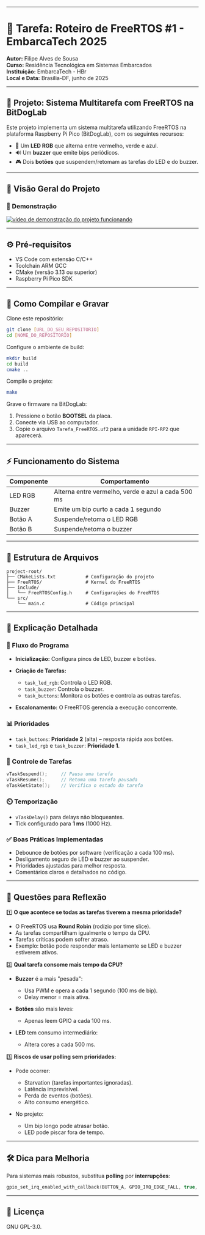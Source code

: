 
---

# 🎯 Tarefa: Roteiro de FreeRTOS #1 - EmbarcaTech 2025

**Autor:** Filipe Alves de Sousa  
**Curso:** Residência Tecnológica em Sistemas Embarcados  
**Instituição:** EmbarcaTech - HBr  
**Local e Data:** Brasília-DF, junho de 2025

---

## 🧠 Projeto: Sistema Multitarefa com FreeRTOS na BitDogLab

Este projeto implementa um sistema multitarefa utilizando FreeRTOS na plataforma Raspberry Pi Pico (BitDogLab), com os seguintes recursos:

- 🔴 Um **LED RGB** que alterna entre vermelho, verde e azul.
- 🔊 Um **buzzer** que emite bips periódicos.
- 🎮 Dois **botões** que suspendem/retomam as tarefas do LED e do buzzer.

---
## 🌟 Visão Geral do Projeto

### 🎥 Demonstração
[![vídeo de demonstração do projeto funcionando](https://img.youtube.com/vi/n9v3qVqzuhI/0.jpg)](https://www.youtube.com/shorts/n9v3qVqzuhI)

---
## ⚙️ Pré-requisitos

- VS Code com extensão C/C++
- Toolchain ARM GCC
- CMake (versão 3.13 ou superior)
- Raspberry Pi Pico SDK

---

## 🚀 Como Compilar e Gravar

Clone este repositório:

```bash
git clone [URL_DO_SEU_REPOSITORIO]
cd [NOME_DO_REPOSITORIO]
````

Configure o ambiente de build:

```bash
mkdir build
cd build
cmake ..
```

Compile o projeto:

```bash
make
```

Grave o firmware na BitDogLab:

1. Pressione o botão **BOOTSEL** da placa.
2. Conecte via USB ao computador.
3. Copie o arquivo `Tarefa_FreeRTOS.uf2` para a unidade `RPI-RP2` que aparecerá.

---

## ⚡ Funcionamento do Sistema

| Componente | Comportamento                                      |
| ---------- | -------------------------------------------------- |
| LED RGB    | Alterna entre vermelho, verde e azul a cada 500 ms |
| Buzzer     | Emite um bip curto a cada 1 segundo                |
| Botão A    | Suspende/retoma o LED RGB                          |
| Botão B    | Suspende/retoma o buzzer                           |

---

## 📁 Estrutura de Arquivos

```
project-root/
├── CMakeLists.txt           # Configuração do projeto
├── FreeRTOS/                # Kernel do FreeRTOS
├── include/
│   └── FreeRTOSConfig.h     # Configurações do FreeRTOS
└── src/
    └── main.c               # Código principal
```

---

## 🧩 Explicação Detalhada

### 🔄 Fluxo do Programa

* **Inicialização:** Configura pinos de LED, buzzer e botões.
* **Criação de Tarefas:**

  * `task_led_rgb`: Controla o LED RGB.
  * `task_buzzer`: Controla o buzzer.
  * `task_buttons`: Monitora os botões e controla as outras tarefas.
* **Escalonamento:** O FreeRTOS gerencia a execução concorrente.

### 📊 Prioridades

* `task_buttons`: **Prioridade 2** (alta) – resposta rápida aos botões.
* `task_led_rgb` e `task_buzzer`: **Prioridade 1**.

### 🧵 Controle de Tarefas

```c
vTaskSuspend();     // Pausa uma tarefa
vTaskResume();      // Retoma uma tarefa pausada
eTaskGetState();    // Verifica o estado da tarefa
```

### ⏲️ Temporização

* `vTaskDelay()` para delays não bloqueantes.
* Tick configurado para **1 ms** (1000 Hz).

### ✅ Boas Práticas Implementadas

* Debounce de botões por software (verificação a cada 100 ms).
* Desligamento seguro de LED e buzzer ao suspender.
* Prioridades ajustadas para melhor resposta.
* Comentários claros e detalhados no código.

---

## 📘 Questões para Reflexão

1️⃣ **O que acontece se todas as tarefas tiverem a mesma prioridade?**

* O FreeRTOS usa **Round Robin** (rodízio por time slice).
* As tarefas compartilham igualmente o tempo da CPU.
* Tarefas críticas podem sofrer atraso.
* Exemplo: botão pode responder mais lentamente se LED e buzzer estiverem ativos.

2️⃣ **Qual tarefa consome mais tempo da CPU?**

* **Buzzer** é a mais "pesada":

  * Usa PWM e opera a cada 1 segundo (100 ms de bip).
  * Delay menor = mais ativa.
* **Botões** são mais leves:

  * Apenas leem GPIO a cada 100 ms.
* **LED** tem consumo intermediário:

  * Altera cores a cada 500 ms.

3️⃣ **Riscos de usar polling sem prioridades:**

* Pode ocorrer:

  * Starvation (tarefas importantes ignoradas).
  * Latência imprevisível.
  * Perda de eventos (botões).
  * Alto consumo energético.

* No projeto:

  * Um bip longo pode atrasar botão.
  * LED pode piscar fora de tempo.

---

## 🛠️ Dica para Melhoria

Para sistemas mais robustos, substitua **polling** por **interrupções**:

```c
gpio_set_irq_enabled_with_callback(BUTTON_A, GPIO_IRQ_EDGE_FALL, true, &button_isr);
```

---


## 📜 Licença
GNU GPL-3.0.
